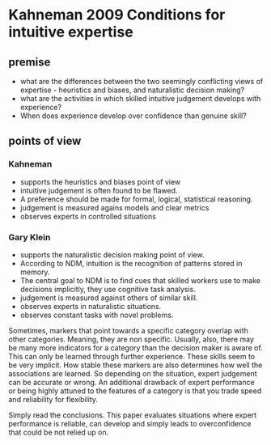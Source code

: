 # Kahneman 2009 Conditions for intuitive expertise


## premise
- what are the differences between the two seemingly conflicting views of expertise - heuristics and biases, and naturalistic decision making?
- what are the activities in which skilled intuitive judgement develops with experience?
- When does experience develop over confidence than genuine skill?

## points of view
### Kahneman
- supports the heuristics and biases point of view
- intuitive judgement is often found to be flawed. 
- A preference should be made for formal, logical, statistical reasoning. 
- judgement is measured agains models and clear metrics
- observes experts in controlled situations
### Gary Klein
- supports the naturalistic decision making point of  view.
- According to NDM, intuition is the recognition of patterns stored in memory. 
- The central goal to NDM is to find cues that skilled workers use to make decisions implicitly, they use cognitive task analysis. 
- judgement is measured against others of similar skill. 
- observes experts in naturalistic situations. 
- observes constant tasks with novel problems. 


Sometimes, markers that point towards a specific category overlap with other categories. Meaning, they are non specific. Usually, also, there may be many more indicators for a category than the decision maker is aware of. This can only be learned through further experience. These skills seem to be very implicit. How stable these markers are also determines how well the associations are learned. So depending on the situation, expert judgement can be accurate or wrong.  An additional drawback of expert performance or being highly attuned to the features of a category is that you trade speed and reliability for flexibility. 



Simply read the conclusions. 
This paper evaluates situations where expert performance is reliable, can develop and simply leads to overconfidence that could be not relied up on. 
